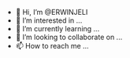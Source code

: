 - 👋 Hi, I’m @ERWINJELI
- 👀 I’m interested in ...
- 🌱 I’m currently learning ...
- 💞️ I’m looking to collaborate on ...
- 📫 How to reach me ...

<!---
ERWINJELI/ERWINJELI is a ✨ special ✨ repository because its `README.md` (this file) appears on your GitHub profile.
You can click the Preview link to take a look at your changes.
--->
